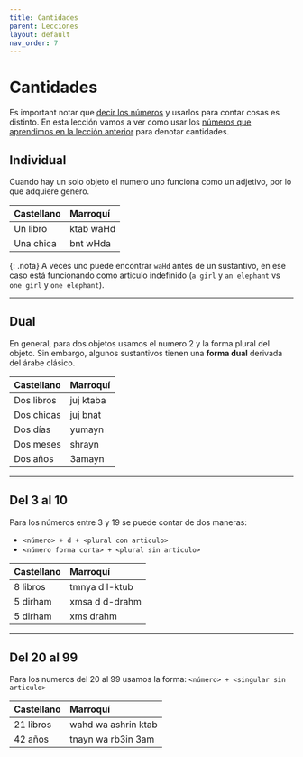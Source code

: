 ```yaml
---
title: Cantidades
parent: Lecciones
layout: default
nav_order: 7
---
```


# Cantidades

Es important notar que [decir los números](./numeros.md) y usarlos para contar cosas es distinto. En esta lección vamos a ver como usar los [números que aprendimos en la lección anterior](./numeros.md) para denotar cantidades.

## Individual

Cuando hay un solo objeto el numero uno funciona como un adjetivo, por lo que adquiere genero.

| Castellano | Marroquí  |
|:-----------|:----------|
| Un libro   | ktab waHd |
| Una chica  | bnt wHda  |

{: .nota}
A veces uno puede encontrar `waHd` antes de un sustantivo, en ese caso está funcionando como articulo indefinido (`a girl` y `an elephant` vs `one girl` y `one elephant`).

---

## Dual

En general, para dos objetos usamos el numero 2 y la forma plural del objeto. Sin embargo, algunos sustantivos tienen una **forma dual** derivada del árabe clásico. 

| Castellano | Marroquí  |
|:-----------|:----------|
| Dos libros | juj ktaba |
| Dos chicas | juj bnat  |
| Dos días   | yumayn    |
| Dos meses  | shrayn    |
| Dos años   | 3amayn    |

---

## Del 3 al 10

Para los números entre 3 y 19 se puede contar de dos maneras:
- `<número> + d + <plural con articulo>`
- `<número forma corta> + <plural sin articulo>`

| Castellano | Marroquí       |
|:-----------|:---------------|
| 8 libros   | tmnya d l-ktub |
| 5 dirham   | xmsa d d-drahm |
| 5 dirham   | xms drahm      |

---

## Del 20 al 99

Para los numeros del 20 al 99 usamos la forma: `<número> + <singular sin articulo>`

| Castellano | Marroquí            |
|:-----------|:--------------------|
| 21 libros  | wahd wa ashrin ktab |
| 42 años    | tnayn wa rb3in 3am  |